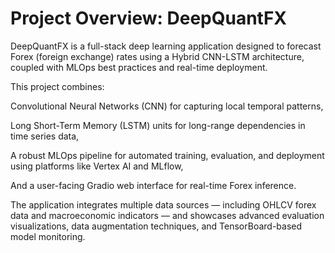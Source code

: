 # Project Overview: DeepQuantFX
DeepQuantFX is a full-stack deep learning application designed to forecast Forex (foreign exchange) rates using a Hybrid CNN-LSTM architecture, coupled with MLOps best practices and real-time deployment.

This project combines:

Convolutional Neural Networks (CNN) for capturing local temporal patterns,

Long Short-Term Memory (LSTM) units for long-range dependencies in time series data,

A robust MLOps pipeline for automated training, evaluation, and deployment using platforms like Vertex AI and MLflow,

And a user-facing Gradio web interface for real-time Forex inference.

The application integrates multiple data sources — including OHLCV forex data and macroeconomic indicators — and showcases advanced evaluation visualizations, data augmentation techniques, and TensorBoard-based model monitoring.
